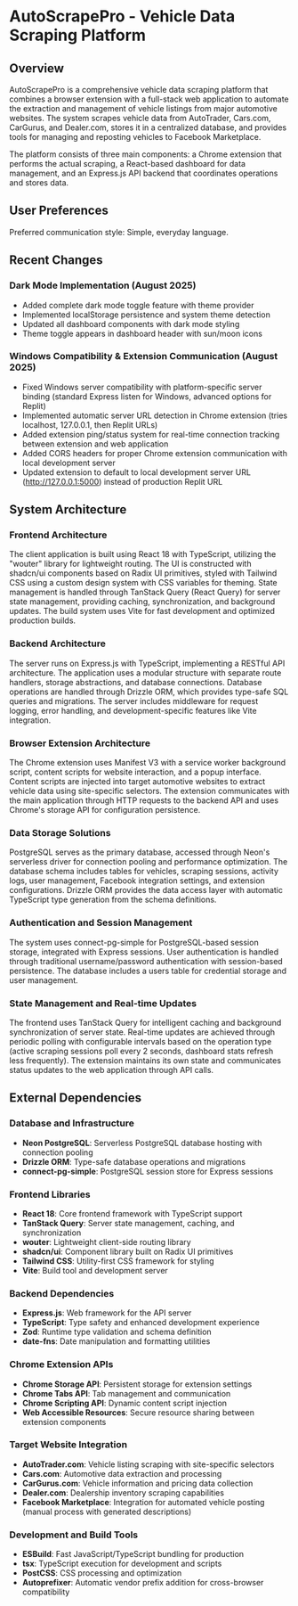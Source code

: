 # AutoScrapePro - Vehicle Data Scraping Platform

## Overview

AutoScrapePro is a comprehensive vehicle data scraping platform that combines a browser extension with a full-stack web application to automate the extraction and management of vehicle listings from major automotive websites. The system scrapes vehicle data from AutoTrader, Cars.com, CarGurus, and Dealer.com, stores it in a centralized database, and provides tools for managing and reposting vehicles to Facebook Marketplace.

The platform consists of three main components: a Chrome extension that performs the actual scraping, a React-based dashboard for data management, and an Express.js API backend that coordinates operations and stores data.

## User Preferences

Preferred communication style: Simple, everyday language.

## Recent Changes

### Dark Mode Implementation (August 2025)
- Added complete dark mode toggle feature with theme provider
- Implemented localStorage persistence and system theme detection
- Updated all dashboard components with dark mode styling
- Theme toggle appears in dashboard header with sun/moon icons

### Windows Compatibility & Extension Communication (August 2025)
- Fixed Windows server compatibility with platform-specific server binding (standard Express listen for Windows, advanced options for Replit)
- Implemented automatic server URL detection in Chrome extension (tries localhost, 127.0.0.1, then Replit URLs)
- Added extension ping/status system for real-time connection tracking between extension and web application
- Added CORS headers for proper Chrome extension communication with local development server
- Updated extension to default to local development server URL (http://127.0.0.1:5000) instead of production Replit URL

## System Architecture

### Frontend Architecture
The client application is built using React 18 with TypeScript, utilizing the "wouter" library for lightweight routing. The UI is constructed with shadcn/ui components based on Radix UI primitives, styled with Tailwind CSS using a custom design system with CSS variables for theming. State management is handled through TanStack Query (React Query) for server state management, providing caching, synchronization, and background updates. The build system uses Vite for fast development and optimized production builds.

### Backend Architecture
The server runs on Express.js with TypeScript, implementing a RESTful API architecture. The application uses a modular structure with separate route handlers, storage abstractions, and database connections. Database operations are handled through Drizzle ORM, which provides type-safe SQL queries and migrations. The server includes middleware for request logging, error handling, and development-specific features like Vite integration.

### Browser Extension Architecture
The Chrome extension uses Manifest V3 with a service worker background script, content scripts for website interaction, and a popup interface. Content scripts are injected into target automotive websites to extract vehicle data using site-specific selectors. The extension communicates with the main application through HTTP requests to the backend API and uses Chrome's storage API for configuration persistence.

### Data Storage Solutions
PostgreSQL serves as the primary database, accessed through Neon's serverless driver for connection pooling and performance optimization. The database schema includes tables for vehicles, scraping sessions, activity logs, user management, Facebook integration settings, and extension configurations. Drizzle ORM provides the data access layer with automatic TypeScript type generation from the schema definitions.

### Authentication and Session Management
The system uses connect-pg-simple for PostgreSQL-based session storage, integrated with Express sessions. User authentication is handled through traditional username/password authentication with session-based persistence. The database includes a users table for credential storage and user management.

### State Management and Real-time Updates
The frontend uses TanStack Query for intelligent caching and background synchronization of server state. Real-time updates are achieved through periodic polling with configurable intervals based on the operation type (active scraping sessions poll every 2 seconds, dashboard stats refresh less frequently). The extension maintains its own state and communicates status updates to the web application through API calls.

## External Dependencies

### Database and Infrastructure
- **Neon PostgreSQL**: Serverless PostgreSQL database hosting with connection pooling
- **Drizzle ORM**: Type-safe database operations and migrations
- **connect-pg-simple**: PostgreSQL session store for Express sessions

### Frontend Libraries
- **React 18**: Core frontend framework with TypeScript support
- **TanStack Query**: Server state management, caching, and synchronization
- **wouter**: Lightweight client-side routing library
- **shadcn/ui**: Component library built on Radix UI primitives
- **Tailwind CSS**: Utility-first CSS framework for styling
- **Vite**: Build tool and development server

### Backend Dependencies
- **Express.js**: Web framework for the API server
- **TypeScript**: Type safety and enhanced development experience
- **Zod**: Runtime type validation and schema definition
- **date-fns**: Date manipulation and formatting utilities

### Chrome Extension APIs
- **Chrome Storage API**: Persistent storage for extension settings
- **Chrome Tabs API**: Tab management and communication
- **Chrome Scripting API**: Dynamic content script injection
- **Web Accessible Resources**: Secure resource sharing between extension components

### Target Website Integration
- **AutoTrader.com**: Vehicle listing scraping with site-specific selectors
- **Cars.com**: Automotive data extraction and processing
- **CarGurus.com**: Vehicle information and pricing data collection
- **Dealer.com**: Dealership inventory scraping capabilities
- **Facebook Marketplace**: Integration for automated vehicle posting (manual process with generated descriptions)

### Development and Build Tools
- **ESBuild**: Fast JavaScript/TypeScript bundling for production
- **tsx**: TypeScript execution for development and scripts
- **PostCSS**: CSS processing and optimization
- **Autoprefixer**: Automatic vendor prefix addition for cross-browser compatibility